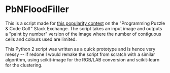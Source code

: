 # PbNFloodFiller

This is a script made for [this popularity contest](
https://codegolf.stackexchange.com/questions/42217/paint-by-numbers) on the "Programming Puzzle & Code Golf" Stack Exchange. The script takes an input image and outputs a "paint by number" version of the image where the number of contiguous cells and colours used are limited.

This Python 2 script was written as a quick prototype and is hence very messy -- if redone I would remake the script from scratch with a similar algorithm, using scikit-image for the RGB/LAB conversion and scikit-learn for the clustering.
